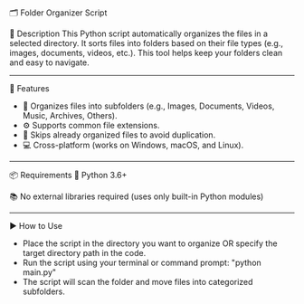 🗂️ Folder Organizer Script

📝 Description
This Python script automatically organizes the files in a selected directory. It sorts files into folders based on their file types (e.g., images, documents, videos, etc.). This tool helps keep your folders clean and easy to navigate.

---
🌟 Features
- 📁 Organizes files into subfolders (e.g., Images, Documents, Videos, Music, Archives, Others).
- ⚙️ Supports common file extensions.
- 🚫 Skips already organized files to avoid duplication.
- 💻 Cross-platform (works on Windows, macOS, and Linux).

---
📦 Requirements
🐍 Python 3.6+

📚 No external libraries required (uses only built-in Python modules)

---
▶️ How to Use
- Place the script in the directory you want to organize OR specify the target directory path in the code.
- Run the script using your terminal or command prompt: "python main.py"
- The script will scan the folder and move files into categorized subfolders.
